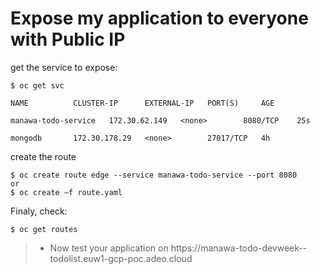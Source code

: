 # Expose my application to everyone with Public IP

get the service to expose:

```
$ oc get svc
```

```
NAME          CLUSTER-IP      EXTERNAL-IP   PORT(S)     AGE
```

```
manawa-todo-service   172.30.62.149   <none>        8080/TCP    25s
```

```
mongodb       172.30.178.29   <none>        27017/TCP   4h
```

create the route

```
$ oc create route edge --service manawa-todo-service --port 8080
or
$ oc create –f route.yaml
```


Finaly, check:

```
$ oc get routes
```

> * Now test your application on https://manawa-todo-devweek-<YOUR LDAP ID>-todolist.euw1-gcp-poc.adeo.cloud

